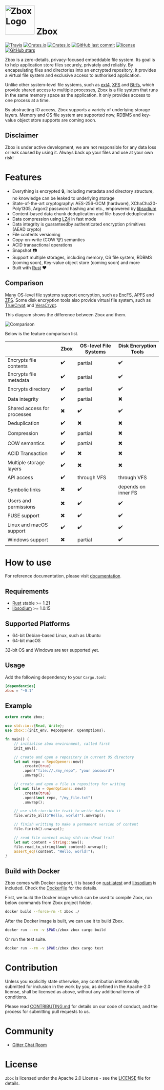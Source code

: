 <img src="https://www.zbox.io/svg/logo.svg" alt="Zbox Logo" height="96" /> Zbox
======
[![Travis](https://img.shields.io/travis/zboxfs/zbox.svg?style=flat-square)](https://travis-ci.org/zboxfs/zbox)
[![Crates.io](https://img.shields.io/crates/d/zbox.svg?style=flat-square)](https://crates.io/crates/zbox)
[![Crates.io](https://img.shields.io/crates/v/zbox.svg?style=flat-square)](https://crates.io/crates/zbox)
[![GitHub last commit](https://img.shields.io/github/last-commit/zboxfs/zbox.svg?style=flat-square)](https://github.com/zboxfs/zbox)
[![license](https://img.shields.io/github/license/zboxfs/zbox.svg?style=flat-square)](https://github.com/zboxfs/zbox)
[![GitHub stars](https://img.shields.io/github/stars/zboxfs/zbox.svg?style=social&label=Stars)](https://github.com/zboxfs/zbox)

Zbox is a zero-details, privacy-focused embeddable file system. Its goal is
to help application store files securely, privately and reliably. By
encapsulating files and directories into an encrypted repository, it provides
a virtual file system and exclusive access to authorised application.

Unlike other system-level file systems, such as [ext4], [XFS] and [Btrfs], which
provide shared access to multiple processes, Zbox is a file system that runs
in the same memory space as the application. It only provides access to one
process at a time.

By abstracting IO access, Zbox supports a variety of underlying storage layers.
Memory and OS file system are supported now, RDBMS and key-value object store
supports are coming soon.

## Disclaimer

Zbox is under active development, we are not responsible for any data loss
or leak caused by using it. Always back up your files and use at your own risk!

Features
========
- Everything is encrypted :lock:, including metadata and directory structure,
  no knowledge can be leaked to underlying storage
- State-of-the-art cryptography: AES-256-GCM (hardware), XChaCha20-Poly1305,
  Argon2 password hashing and etc., empowered by [libsodium]
- Content-based data chunk deduplication and file-based deduplication
- Data compression using [LZ4] in fast mode
- Data integrity is guaranteedby authenticated encryption primitives (AEAD
  crypto)
- File contents versioning
- Copy-on-write (COW :cow:) semantics
- ACID transactional operations
- Snapshot :camera:
- Support multiple storages, including memory, OS file system, RDBMS (coming
  soon), Key-value object store (coming soon) and more
- Built with [Rust] :hearts:

## Comparison

Many OS-level file systems support encryption, such as [EncFS], [APFS] and
[ZFS]. Some disk encryption tools also provide virtual file system, such as
[TrueCrypt] and [VeraCrypt].

This diagram shows the difference between Zbox and them.

![Comparison](https://www.zbox.io/svg/zbox-compare.svg)

Below is the feature comparison list.

|                             | Zbox                     | OS-level File Systems    | Disk Encryption Tools    |
| --------------------------- | ------------------------ | ------------------------ | ------------------------ |
| Encrypts file contents      | :heavy_check_mark:       | partial                  | :heavy_check_mark:       |
| Encrypts file metadata      | :heavy_check_mark:       | partial                  | :heavy_check_mark:       |
| Encrypts directory          | :heavy_check_mark:       | partial                  | :heavy_check_mark:       |
| Data integrity              | :heavy_check_mark:       | partial                  | :heavy_multiplication_x: |
| Shared access for processes | :heavy_multiplication_x: | :heavy_check_mark:       | :heavy_check_mark:       |
| Deduplication               | :heavy_check_mark:       | :heavy_multiplication_x: | :heavy_multiplication_x: |
| Compression                 | :heavy_check_mark:       | partial                  | :heavy_multiplication_x: |
| COW semantics               | :heavy_check_mark:       | partial                  | :heavy_multiplication_x: |
| ACID Transaction            | :heavy_check_mark:       | :heavy_multiplication_x: | :heavy_multiplication_x: |
| Multiple storage layers     | :heavy_check_mark:       | :heavy_multiplication_x: | :heavy_multiplication_x: |
| API access                  | :heavy_check_mark:       | through VFS              | through VFS              |
| Symbolic links              | :heavy_multiplication_x: | :heavy_check_mark:       | depends on inner FS      |
| Users and permissions       | :heavy_multiplication_x: | :heavy_check_mark:       | :heavy_check_mark:       |
| FUSE support                | :heavy_multiplication_x: | :heavy_check_mark:       | :heavy_check_mark:       |
| Linux and macOS support     | :heavy_check_mark:       | :heavy_check_mark:       | :heavy_check_mark:       |
| Windows support             | :heavy_multiplication_x: | partial                  | :heavy_check_mark:       |

How to use
==========
For reference documentation, please visit [documentation](https://docs.rs/zbox).

## Requirements

- [Rust] stable >= 1.21
- [libsodium] >= 1.0.15

## Supported Platforms

- 64-bit Debian-based Linux, such as Ubuntu
- 64-bit macOS

32-bit OS and Windows are `NOT` supported yet.

## Usage

Add the following dependency to your `Cargo.toml`:

```toml
[dependencies]
zbox = "~0.1"
```

## Example

```rust
extern crate zbox;

use std::io::{Read, Write};
use zbox::{init_env, RepoOpener, OpenOptions};

fn main() {
    // initialise zbox environment, called first
    init_env();

    // create and open a repository in current OS directory
    let mut repo = RepoOpener::new()
        .create(true)
        .open("file://./my_repo", "your password")
        .unwrap();

    // create and open a file in repository for writing
    let mut file = OpenOptions::new()
        .create(true)
        .open(&mut repo, "/my_file.txt")
        .unwrap();

    // use std::io::Write trait to write data into it
    file.write_all(b"Hello, world!").unwrap();

    // finish writting to make a permanent version of content
    file.finish().unwrap();

    // read file content using std::io::Read trait
    let mut content = String::new();
    file.read_to_string(&mut content).unwrap();
    assert_eq!(content, "Hello, world!");
}
```

## Build with Docker

Zbox comes with Docker support, it is based on [rust:latest] and [libsodium] is
included. Check the [Dockerfile](Dockerfile) for the details.

First, we build the Docker image which can be used to compile Zbox, run below
commands from Zbox project folder.
```bash
docker build --force-rm -t zbox ./
```

After the Docker image is built, we can use it to build Zbox.
```bash
docker run --rm -v $PWD:/zbox zbox cargo build
```

Or run the test suite.
```bash
docker run --rm -v $PWD:/zbox zbox cargo test
```

Contribution
============

Unless you explicitly state otherwise, any contribution intentionally submitted
for inclusion in the work by you, as defined in the Apache-2.0 license, shall
be licensed as above, without any additional terms of conditions.

Please read [CONTRIBUTING.md](CONTRIBUTING.md) for details on our code of
conduct, and the process for submitting pull requests to us.

Community
=========

- [Gitter Chat Room](https://gitter.im/zboxfs/zbox)

License
=======
`Zbox` is licensed under the Apache 2.0 License - see the [LICENSE](LICENSE)
file for details.

[ext4]: https://en.wikipedia.org/wiki/Ext4
[xfs]: http://xfs.org
[btrfs]: https://btrfs.wiki.kernel.org
[Rust]: https://www.rust-lang.org
[libsodium]: https://libsodium.org
[LZ4]: http://www.lz4.org
[EncFS]: https://vgough.github.io/encfs/
[APFS]: https://en.wikipedia.org/wiki/Apple_File_System
[ZFS]: https://en.wikipedia.org/wiki/ZFS
[TrueCrypt]: http://truecrypt.sourceforge.net
[VeraCrypt]: https://veracrypt.codeplex.com
[rust:latest]: https://hub.docker.com/_/rust/
